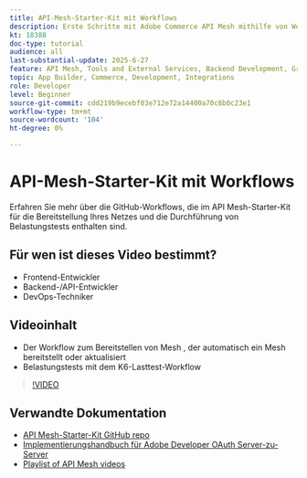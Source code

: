 ```yaml
---
title: API-Mesh-Starter-Kit mit Workflows
description: Erste Schritte mit Adobe Commerce API Mesh mithilfe von Workflows zur Bereitstellung Ihrer Netz- und Belastungstests.
kt: 18388
doc-type: tutorial
audience: all
last-substantial-update: 2025-6-27
feature: API Mesh, Tools and External Services, Backend Development, GraphQL, Storefront
topic: App Builder, Commerce, Development, Integrations
role: Developer
level: Beginner
source-git-commit: cdd219b9ecebf03e712e72a14400a70c8b0c23e1
workflow-type: tm+mt
source-wordcount: '104'
ht-degree: 0%

---
```


# API-Mesh-Starter-Kit mit Workflows

Erfahren Sie mehr über die GitHub-Workflows, die im API Mesh-Starter-Kit für die Bereitstellung Ihres Netzes und die Durchführung von Belastungstests enthalten sind.

## Für wen ist dieses Video bestimmt?

* Frontend-Entwickler
* Backend-/API-Entwickler
* DevOps-Techniker

## Videoinhalt

* Der Workflow zum Bereitstellen von Mesh , der automatisch ein Mesh bereitstellt oder aktualisiert
* Belastungstests mit dem K6-Lasttest-Workflow

>[!VIDEO](https://video.tv.adobe.com/v/3464533?learn=on&enablevpops&captions=ger)

## Verwandte Dokumentation

* [API Mesh-Starter-Kit GitHub repo](https://github.com/adobe-commerce/api-mesh-starter-kit)
* [Implementierungshandbuch für Adobe Developer OAuth Server-zu-Server](https://developer.adobe.com/developer-console/docs/guides/authentication/ServerToServerAuthentication/implementation)
* [Playlist of API Mesh videos](https://experienceleague.adobe.com/de/playlists/commerce-get-started-app-builder-and-api-mesh)
